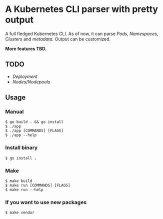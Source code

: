 # A Kubernetes CLI parser with pretty output 

A full fledged Kubernetes CLI. As of now, it can parse _Pods, Namespaces, Clusters_ and _metadata._ Output can be customized.

**More features TBD.**

## TODO ##
- _Deployment_
- _Nodes_/_Nodepools_
  
## Usage ##

### Manual ###
```console
$ go build . && go install
$ ./app
$ ./app [COMMANDS] [FLAGS]
$ ./app --help
```

### Install binary ###
```console
$ go install .
```

### Make ###
```console
$ make build
$ make run [COMMANDS] [FLAGS]
$ make run --help
```

### If you want to use new packages ###
```console
$ make vendor
```

